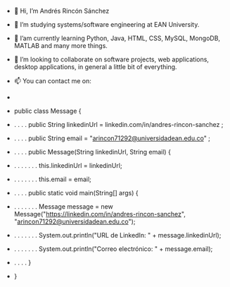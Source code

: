 - 👋 Hi, I’m Andrés Rincón Sánchez
- 👀 I’m studying systems/software engineering at EAN University.
- 🌱 I’am currently learning Python, Java, HTML, CSS, MySQL, MongoDB, MATLAB and many more things.
- 💞️ I’m looking to collaborate on software projects, web applications, desktop applications, in general a little bit of everything.
- 📫 You can contact me on:
- 
- public class Message {
- . . . . public String linkedinUrl = linkedin.com/in/andres-rincon-sanchez ;
- . . . . public String email = "arincon71292@universidadean.edu.co" ;

- . . . . public Message(String linkedinUrl, String email) {
- . . . . . . . this.linkedinUrl = linkedinUrl;
- . . . . . . . this.email = email;
- . . . . public static void main(String[] args) {
- . . . . . . . Message message = new Message("https://linkedin.com/in/andres-rincon-sanchez", "arincon71292@universidadean.edu.co");
- . . . . . . . System.out.println("URL de LinkedIn: " + message.linkedinUrl);
- . . . . . . . System.out.println("Correo electrónico: " + message.email);
- . . . . }
- }
<!---
Andres-RS-1/Andres-RS-1 is a ✨ special ✨ repository because its `README.md` (this file) appears on your GitHub profile.
You can click the Preview link to take a look at your changes.
--->
